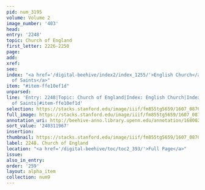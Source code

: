```yaml
---
pid: num_3195
volume: Volume 2
image_number: '403'
head:
entry: '2248'
topic: Church of England
first_letter: 2226-2250
page:
add:
xref:
see:
index: "<a href='/digital-beehive/index2/index_1255/'>English Church</a>|<a href='/digital-beehive/index2/index_1377/'>failings
  of Saints</a>"
item: "#item-ffe10ef1d"
unparsed:
line: 'Entry: 2248|Topic: Church of England|Index: English Church|Index: failings
  of Saints|#item-ffe10ef1d'
selection: https://stacks.stanford.edu/image/iiif/fm855tg5659/1607_0870/376,1967,2843,910/full/0/default.jpg
full_image: https://stacks.stanford.edu/image/iiif/fm855tg5659/1607_0870/full/full/0/default.jpg
annotation_uri: http://beehive-anno.library.upenn.edu/annotation/1680021581738
sort_value: '240311967'
insertion:
thumbnail: https://stacks.stanford.edu/image/iiif/fm855tg5659/1607_0870/376,1967,600,180/250,/0/default.jpg
label: 2248. Church of England
location: "<a href='/digital-beehive/toc/toc2_393/'>Full Page</a>"
issue:
also_in_entry:
order: '259'
layout: alpha_item
collection: num9
---
```

